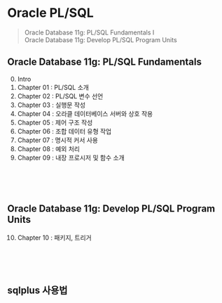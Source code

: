 # Oracle PL/SQL
> Oracle Database 11g: PL/SQL Fundamentals I <br>
> Oracle Database 11g: Develop PL/SQL Program Units


## Oracle Database 11g: PL/SQL Fundamentals

00. Intro
01. Chapter 01 : PL/SQL 소개
02. Chapter 02 : PL/SQL 변수 선언
03. Chapter 03 : 실행문 작성
04. Chapter 04 : 오라클 데이터베이스 서버와 상호 작용
05. Chapter 05 : 제어 구조 작성
06. Chapter 06 : 조합 데이터 유형 작업
07. Chapter 07 : 명시적 커서 사용 
08. Chapter 08 : 예외 처리 
09. Chapter 09 : 내장 프로시저 및 함수 소개

<br>
<br>
<br>
  
## Oracle Database 11g: Develop PL/SQL Program Units
10. Chapter 10 : 패키지, 트리거

<br>
<br>
<br>

## sqlplus 사용법